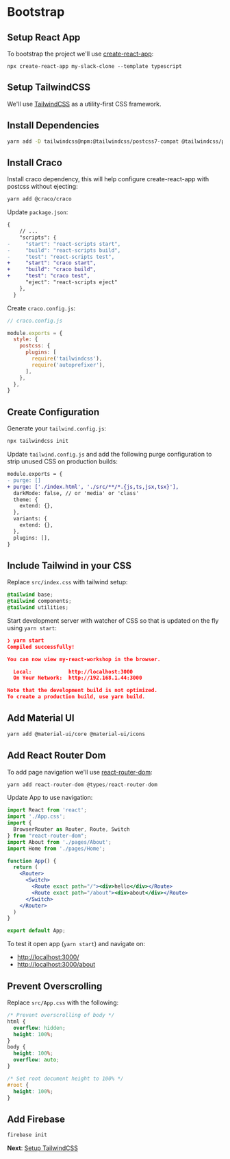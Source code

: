 # Bootstrap

## Setup React App

To bootstrap the project we'll use [create-react-app](https://github.com/facebook/create-react-app):

```tsx
npx create-react-app my-slack-clone --template typescript
```

## Setup TailwindCSS

We'll use [TailwindCSS](https://tailwindcss.com/docs/installation) as a utility-first CSS framework.

## Install Dependencies

```bash
yarn add -D tailwindcss@npm:@tailwindcss/postcss7-compat @tailwindcss/postcss7-compat postcss@^7 autoprefixer@^9
```

## Install Craco

Install craco dependency, this will help configure create-react-app with postcss without ejecting:

```bash
yarn add @craco/craco
```

Update `package.json`:

```diff
{
    // ...
    "scripts": {
-     "start": "react-scripts start",
-     "build": "react-scripts build",
-     "test": "react-scripts test",
+     "start": "craco start",
+     "build": "craco build",
+     "test": "craco test",
      "eject": "react-scripts eject"
    },
  }
```

Create `craco.config.js`:

```js
// craco.config.js

module.exports = {
  style: {
    postcss: {
      plugins: [
        require('tailwindcss'),
        require('autoprefixer'),
      ],
    },
  },
}
```

## Create Configuration

Generate your `tailwind.config.js`:

```sh
npx tailwindcss init
```

Update `tailwind.config.js` and add the following purge configuration to strip unused CSS on production builds:

```diff
module.exports = {
- purge: []
+ purge: ['./index.html', './src/**/*.{js,ts,jsx,tsx}'],
  darkMode: false, // or 'media' or 'class'
  theme: {
    extend: {},
  },
  variants: {
    extend: {},
  },
  plugins: [],
}
```

## Include Tailwind in your CSS

Replace `src/index.css` with tailwind setup:

```css
@tailwind base;
@tailwind components;
@tailwind utilities;
```

Start development server with watcher of CSS so that is updated on the fly using `yarn start`:

```json
❯ yarn start
Compiled successfully!

You can now view my-react-workshop in the browser.

  Local:            http://localhost:3000
  On Your Network:  http://192.168.1.44:3000

Note that the development build is not optimized.
To create a production build, use yarn build.
```

## Add Material UI

```sh
yarn add @material-ui/core @material-ui/icons
```

## Add React Router Dom

To add page navigation we'll use [react-router-dom](https://reactrouter.com/web/guides/quick-start):

```jsx
yarn add react-router-dom @types/react-router-dom
```

Update App to use navigation:

```jsx
import React from 'react';
import './App.css';
import {
  BrowserRouter as Router, Route, Switch
} from "react-router-dom";
import About from './pages/About';
import Home from './pages/Home';

function App() {
  return (
    <Router>
      <Switch>
        <Route exact path="/"><div>hello</div></Route>
        <Route exact path="/about"><div>about</div></Route>
      </Switch>
    </Router>
  )
}

export default App;
```

To test it open app (`yarn start`) and navigate on:

- [http://localhost:3000/](http://localhost:3000/about)
- [http://localhost:3000/about](http://localhost:3000/about)

## Prevent Overscrolling

Replace `src/App.css` with the following:

```css
/* Prevent overscrolling of body */
html {
  overflow: hidden;
  height: 100%;
}
body {
  height: 100%;
  overflow: auto;
}

/* Set root document height to 100% */
#root {
  height: 100%;
}
```

## Add Firebase

```sh
firebase init
```

**Next**: [Setup TailwindCSS](2.setup-tailwindcss.md)
